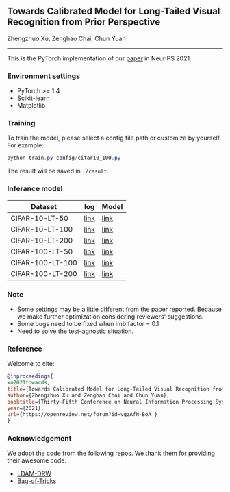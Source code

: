 ## Towards Calibrated Model for Long-Tailed Visual Recognition from Prior Perspective
Zhengzhuo Xu, Zenghao Chai, Chun Yuan
_________________

This is the PyTorch implementation of our [paper](https://openreview.net/forum?id=vqzAfN-BoA_&referrer=%5BAuthor%20Console%5D(%2Fgroup%3Fid%3DNeurIPS.cc%2F2021%2FConference%2FAuthors%23your-submissions)) in NeurIPS 2021.

### Environment settings
- PyTorch >= 1.4
- Scikit-learn
- Matplotlib

### Training

To train the model, please select a config file path or customize by yourself. For example:

```powershell
python train.py config/cifar10_100.py
```
The result will be saved in `./result`.


### Inferance model

| Dataset          | log                                                                                        | Model                                                                                      |
| ---------------- | ------------------------------------------------------------------------------------------ | ------------------------------------------------------------------------------------------ |
| CIFAR-10-LT-50   | [link](https://drive.google.com/file/d/1JHxk-qMM1HMDQtduhq9KWoZfZpzxgMRO/view?usp=sharing) | [link](https://drive.google.com/file/d/1tclscVkcXj0lJum7Azy8qHecB7Pomc0c/view?usp=sharing) |
| CIFAR-10-LT-100  | [link](https://drive.google.com/file/d/1YxfY_YEKHEwflyEB75_Bi8y2V0Gvoz21/view?usp=sharing) | [link](https://drive.google.com/file/d/1f8tNEBNoUarsi-I0LfdTuvMOwggAnuat/view?usp=sharing) |
| CIFAR-10-LT-200  | [link](https://drive.google.com/file/d/12uU7PPHOqYeoZqQ3u-yjG5VZ22Nq6-71/view?usp=sharing) | [link](https://drive.google.com/file/d/1GTf42bpfDmMz5MHTVsX9YkjLSeo9WJ-v/view?usp=sharing) |
| CIFAR-100-LT-50  | [link](https://drive.google.com/file/d/1TBHHl_VSDNakG32XOW9rV2Ebss5tum9B/view?usp=sharing) | [link](https://drive.google.com/file/d/1PKpxeeCO5ZRAq4srleTlcQqTTjQd6JfT/view?usp=sharing) |
| CIFAR-100-LT-100 | [link](https://drive.google.com/file/d/1cn0xdE5VxBb6ASAxZefO7PDjE8gfozlg/view?usp=sharing) | [link](https://drive.google.com/file/d/1SLowEae9vp3gWTFVKcjVnyb57iXH0yBt/view?usp=sharing) |
| CIFAR-100-LT-200 | [link](https://drive.google.com/file/d/1HBdY2Dlwh_kSFzJe9r6SWZDdlgIALYq8/view?usp=sharing) | [link](https://drive.google.com/file/d/16JUoxnbxuO7nivjw4M0LkUQiJ9AyAJDm/view?usp=sharing) |

### Note
- Some settings may be a little different from the paper reported. Because we make further optimization considering reviewers' suggestions.
- Some bugs need to be fixed when imb factor = 0.1
- Need to solve the test-agnostic situation.


### Reference

Welcome to cite:
```bib
@inproceedings{
xu2021towards,
title={Towards Calibrated Model for Long-Tailed Visual Recognition from Prior Perspective},
author={Zhengzhuo Xu and Zenghao Chai and Chun Yuan},
booktitle={Thirty-Fifth Conference on Neural Information Processing Systems},
year={2021},
url={https://openreview.net/forum?id=vqzAfN-BoA_}
}
```

### Acknowledgement
We adopt the code from the following repos. We thank them for providing their awesome code.
- [LDAM-DRW](https://github.com/kaidic/LDAM-DRW)
- [Bag-of-Tricks](https://github.com/zhangyongshun/BagofTricks-LT)
